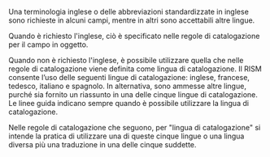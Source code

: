 Una terminologia inglese o delle abbreviazioni standardizzate in inglese sono richieste in alcuni campi, mentre in altri sono accettabili altre lingue.

Quando è richiesto l'inglese, ciò è specificato nelle regole di catalogazione per il campo in oggetto.&nbsp;

Quando non è richiesto l'inglese, è possibile utilizzare quella che nelle regole di catalogazione viene definita come lingua di catalogazione. Il RISM consente l’uso delle seguenti lingue di catalogazione: inglese, francese, tedesco, italiano e spagnolo. In alternativa, sono ammesse altre lingue, purché sia fornito un riassunto in una delle cinque lingue di catalogazione. Le linee guida indicano sempre quando è possibile utilizzare la lingua di catalogazione.&nbsp;

Nelle regole di catalogazione che seguono, per "lingua di catalogazione" si intende la pratica di utilizzare una di queste cinque lingue o una lingua diversa più una traduzione in una delle cinque suddette.